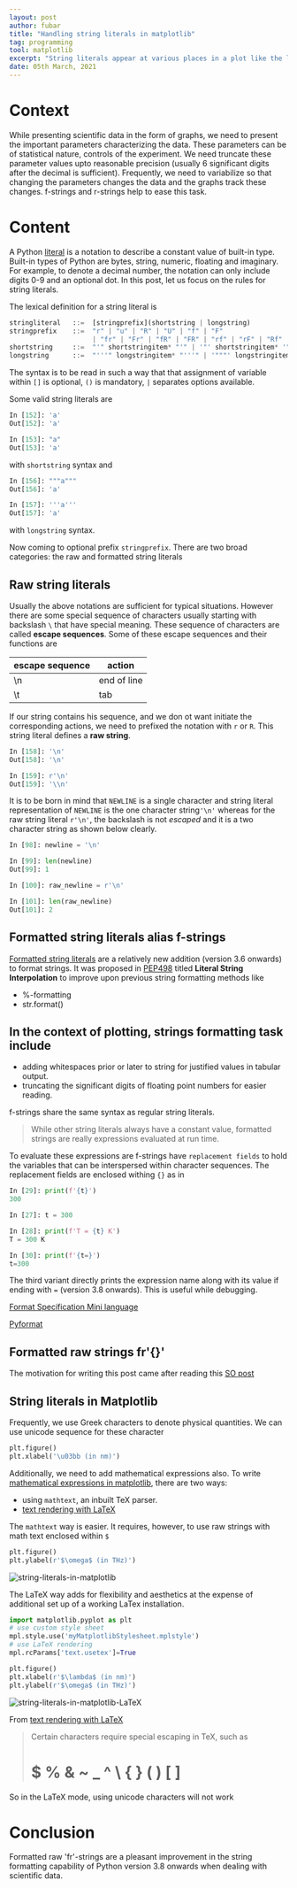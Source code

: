 ```yaml
---
layout: post
author: fubar
title: "Handling string literals in matplotlib"
tag: programming
tool: matplotlib
excerpt: "String literals appear at various places in a plot like the labels for the axes, legend description, text annotations. They may also contain non standard unicode characters. Sometimes we need to typset mathematical formulae. Matplotlib in conjunction with Python's string literal handling lets us do these task seamlessly."
date: 05th March, 2021
---
```


# Context
While presenting scientific data in the form of graphs, we need to present the important parameters characterizing the data. These parameters can be of statistical nature, controls of the experiment. We need truncate these parameter values upto reasonable precision (usually 6 significant digits after the decimal is sufficient). Frequently, we need to variabilize so that changing the parameters changes the data and the graphs track these changes. f-strings and r-strings help to ease this task.

# Content

A Python [literal](https://docs.python.org/3/reference/lexical_analysis.html#literals) is a notation to describe a constant value of built-in type. Built-in types of Python are bytes, string, numeric, floating and imaginary. For example, to denote a decimal number, the notation can only include digits 0-9 and an optional dot. In this post, let us focus on the rules for string literals.

The lexical definition for a string literal is

```python
stringliteral   ::=  [stringprefix](shortstring | longstring)
stringprefix    ::=  "r" | "u" | "R" | "U" | "f" | "F"
                     | "fr" | "Fr" | "fR" | "FR" | "rf" | "rF" | "Rf" | "RF"
shortstring     ::=  "'" shortstringitem* "'" | '"' shortstringitem* '"'
longstring      ::=  "'''" longstringitem* "'''" | '"""' longstringitem* '"""'
```

The syntax is to be read in such a way that that assignment of variable within `[]` is optional, `()` is mandatory, `|` separates options available.

Some valid string literals are

```python
In [152]: 'a'
Out[152]: 'a'

In [153]: "a"
Out[153]: 'a'
```
with `shortstring` syntax and

```python
In [156]: """a"""
Out[156]: 'a'

In [157]: '''a'''
Out[157]: 'a'
```
with `longstring` syntax.

Now coming to optional prefix `stringprefix`. There are two broad categories: the raw and formatted string literals

## Raw string literals

Usually the above notations are sufficient for typical situations. However there are some special sequence of characters usually starting with backslash `\` that have special meaning. These sequence of characters are called **escape sequences**. Some of these escape sequences and their functions are


 escape sequence | action
 --- | ---
 \n    | end of line
 \t    | tab   

If our string contains his sequence, and we don ot want initiate the corresponding actions, we need to prefixed the notation with `r` or `R`. This string literal defines a **raw string**.

```python
In [158]: '\n'
Out[158]: '\n'

In [159]: r'\n'
Out[159]: '\\n'
```

It is to be born in mind that `NEWLINE` is a single character and string literal representation of `NEWLINE` is the one character string`'\n'` whereas for the raw string literal `r'\n'`, the backslash is not *escaped* and it is a two character string as shown below clearly.

```python
In [98]: newline = '\n'

In [99]: len(newline)
Out[99]: 1

In [100]: raw_newline = r'\n'

In [101]: len(raw_newline)
Out[101]: 2
```
## Formatted string literals alias f-strings

[Formatted string literals](https://docs.python.org/3/reference/lexical_analysis.html#formatted-string-literals) are a relatively new addition (version 3.6 onwards) to format strings. It was proposed in [PEP498](https://www.python.org/dev/peps/pep-0498/#id2) titled **Literal String Interpolation** to improve upon previous string formatting methods like

- %-formatting
- str.format()

 In the context of plotting, strings formatting task include
-
- adding whitespaces prior or later to string for justified values in tabular output.
- truncating the significant digits of floating point numbers for easier reading.

f-strings share the same syntax as regular string literals.

> While other string literals always have a constant value, formatted strings are really expressions evaluated at run time.

To evaluate these expressions are f-strings have `replacement fields` to hold the variables that can be interspersed within character sequences. The replacement fields are enclosed withing `{}` as in

```python
In [29]: print(f'{t}')
300

In [27]: t = 300

In [28]: print(f'T = {t} K')
T = 300 K

In [30]: print(f'{t=}')
t=300
```
The third variant directly prints the expression name along with its value if ending with `=` (version 3.8 onwards). This is useful while debugging.

[Format Specification Mini language](https://docs.python.org/3/library/string.html#format-specification-mini-language)

[Pyformat](https://pyformat.info/)

## Formatted raw strings fr'{}'

The motivation for writing this post came after reading this [SO post](https://stackoverflow.com/a/58302703/2830552)    

## String literals in Matplotlib

Frequently, we use Greek characters to denote physical quantities. We can use unicode sequence for these character

```python
plt.figure()
plt.xlabel('\u03bb (in nm)')
```

Additionally, we need to add mathematical expressions also. To write [mathematical expressions in matplotlib](https://matplotlib.org/stable/tutorials/text/mathtext.html), there are two ways:

- using `mathtext`, an inbuilt TeX parser.
- [text rendering with LaTeX](https://matplotlib.org/stable/tutorials/text/usetex.html?highlight=latex)

The `mathtext` way is easier. It requires, however, to use raw strings with math text enclosed within `$`

```python
plt.figure()
plt.ylabel(r'$\omega$ (in THz)')
```
<!--
<img src="/assets/images/Matplotlib/stringLiteralsInMatplotlib.png" alt="string-literals-in-matplotlib" width="300"/>
-->

![string-literals-in-matplotlib](/assets/images/Matplotlib/stringLiteralsInMatplotlib.png)

The LaTeX way adds for flexibility and aesthetics at the expense of additional set up of a working LaTex installation.

```python
import matplotlib.pyplot as plt
# use custom style sheet
mpl.style.use('myMatplotlibStylesheet.mplstyle')
# use LaTeX rendering
mpl.rcParams['text.usetex']=True

plt.figure()
plt.xlabel(r'$\lambda$ (in nm)')
plt.ylabel(r'$\omega$ (in THz)')
```
<!--
<img src="/assets/images/Matplotlib/stringLiteralsInMatplotlibLaTeX.png" alt="string-literals-in-matplotlib-LaTeX" width="300"/>
-->

![string-literals-in-matplotlib-LaTeX](/assets/images/Matplotlib/stringLiteralsInMatplotlibLaTeX.png)

From [text rendering with LaTeX]()
> Certain characters require special escaping in TeX, such as
> # $ % & ~ _ ^ \ { } \( \) \[ \]

So in the LaTeX mode, using unicode characters will not work

# Conclusion

Formatted raw 'fr'-strings are a pleasant improvement in the string formatting capability of Python version 3.8 onwards when dealing with scientific data.
